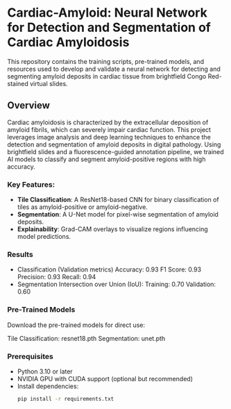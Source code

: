 # Cardiac-Amyloid: Neural Network for Detection and Segmentation of Cardiac Amyloidosis

This repository contains the training scripts, pre-trained models, and resources used to develop and validate a neural network for detecting and segmenting amyloid deposits in cardiac tissue from brightfield Congo Red-stained virtual slides.

## Overview

Cardiac amyloidosis is characterized by the extracellular deposition of amyloid fibrils, which can severely impair cardiac function. This project leverages image analysis and deep learning techniques to enhance the detection and segmentation of amyloid deposits in digital pathology. Using brightfield slides and a fluorescence-guided annotation pipeline, we trained AI models to classify and segment amyloid-positive regions with high accuracy.

### Key Features:
- **Tile Classification**: A ResNet18-based CNN for binary classification of tiles as amyloid-positive or amyloid-negative.
- **Segmentation**: A U-Net model for pixel-wise segmentation of amyloid deposits.
- **Explainability**: Grad-CAM overlays to visualize regions influencing model predictions.

### Results
- Classification (Validation metrics)
  Accuracy: 0.93
  F1 Score: 0.93
  Precision: 0.93
  Recall: 0.94
- Segmentation
  Intersection over Union (IoU):
    Training: 0.70
    Validation: 0.60

### Pre-Trained Models
Download the pre-trained models for direct use:

Tile Classification: resnet18.pth
Segmentation: unet.pth

### Prerequisites

- Python 3.10 or later
- NVIDIA GPU with CUDA support (optional but recommended)
- Install dependencies:
  ```bash
  pip install -r requirements.txt


